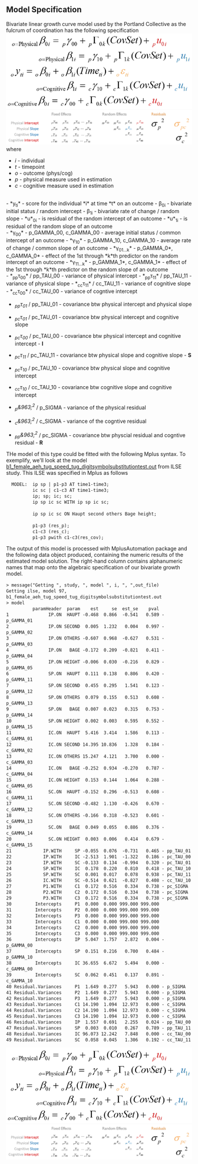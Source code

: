 Model Specification
---
Bivariate linear growth curve model used by the Portland Collective as the fulcrum of coordination has the following specification
![bivariate model specification](../../libs/images/general_model_specification.png)    
![covariance structure](../../libs/images/specification_covariance_structure.png)   
where    
- *i* - individual     
- *t* - timepoint   
- *o* - outcome  (phys/cog)
- *p* - physical measure used in estimation  
- *c* - cognitive measure used in estimation  
</br>  
- *y<sub>t</sub><sub>i</sub>* - score for the individual *i* at time *t* on an outcome
- &beta;<sub>0i</sub>  - bivariate initial status / random intercept   
- &beta;<sub>1i</sub>  - bivariate rate of change / random slope   
-  *u*<sub>0i</sub> - is residual of the random intercept of an outcome  
-  *u*<sub>1i</sub> - is residual of the random slope of an outcome  

</br>
- *&gamma;<sub>00</sub>* - p_GAMMA_00, c_GAMMA_00 -  average initial status / common intercept of an outcome       
- *&gamma;<sub>10</sub>* - p_GAMMA_10, c_GAMMA_10 -  average rate of change / common slope of an outcome      
- *&gamma;<sub>01...k</sub>* - p_GAMMA_0*, c_GAMMA_0* -  effect of the 1st through *k*th predictor on the random intercept of an outcome
- *&gamma;<sub>11...k</sub>* - p_GAMMA_1*, c_GAMMA_1* - effect of the 1st through *k*th predictor on the random slope of an outcome
</br>   
- *<sub>pp</sub>&tau;<sub>00</sub>* / pp_TAU_00 - variance of physical intercept  
- *<sub>pp</sub>&tau;<sub>11</sub>* / pp_TAU_11 - variance of physical slope  
- *<sub>cc</sub>&tau;<sub>11</sub>* / cc_TAU_11 - variance of cognitive slope  
- *<sub>cc</sub>&tau;<sub>00</sub>* / cc_TAU_00 - variance of cogntive intercept   
 
- *<sub>pp</sub>&tau;<sub>01</sub>* / pp_TAU_01 - covariance btw physical intercept and physical slope  
- *<sub>pc</sub>&tau;<sub>01</sub>* / pc_TAU_01 - covariance btw physical intercept and cognitive slope  
- *<sub>pc</sub>&tau;<sub>00</sub>* / pc_TAU_00 - covariance btw physical intercept and cognitive intercept - **I**  
- *<sub>pc</sub>&tau;<sub>11</sub>* / pc_TAU_11 - covariance btw physical slope and cognitive slope  - **S**  
- *<sub>pc</sub>&tau;<sub>10</sub>* / pc_TAU_10 - covariance btw physical slope and cognitive intercept   
- *<sub>cc</sub>&tau;<sub>10</sub>* / cc_TAU_10 - covariance btw cognitive slope and cognitive intercept      

- *<sub>p</sub>&963;<sup>2</sub>* / p_SIGMA - variance of the physical residual  
- *<sub>c</sub>&963;<sup>2</sub>* / c_SIGMA - variance of the cogntive residual   
- *<sub>pp</sub>&963;<sup>2</sub>* / pc_SIGMA - covariance btw physcial residual and cogntive residual - **R**  


THe model of this type could be fitted with the following Mplus syntax. To exemplify, we'll look at the model [b1_female_aeh_tug_speed_tug_digitsymbolsubstitutiontest.out](https://github.com/IALSA/IALSA-2015-Portland/blob/master/studies/ilse/TUG/b1_female_aeh_tug_speed_tug_digitsymbolsubstitutiontest.out) from ILSE study.  This ILSE was specified in Mplus as follows
```
  MODEL:  ip sp | p1-p3 AT time1-time3;
          ic sc | c1-c3 AT time1-time3;
          ip; sp; ic; sc;
          ip sp ic sc WITH ip sp ic sc;

          ip sp ic sc ON Haupt second others Bage height;

          p1-p3 (res_p);
          c1-c3 (res_c);
          p1-p3 pwith c1-c3(res_cov);
```
The output of this model is processed with MplusAutomation package and the following data object produced, containing the numeric results of the estimated model solution.  The right-hand column contains alphanumeric names that map onto the algebraic specification of our bivariate growth model. 

```
> message("Getting ", study, ", model ", i, ", ",out_file)
Getting ilse, model 97, b1_female_aeh_tug_speed_tug_digitsymbolsubstitutiontest.out
> model
          paramHeader  param    est     se  est_se    pval
1               IP.ON  HAUPT -0.468  0.866  -0.541   0.589 - p_GAMMA_01
2               IP.ON SECOND  0.005  1.232   0.004   0.997 - p_GAMMA_02
3               IP.ON OTHERS -0.607  0.968  -0.627   0.531 - p_GAMMA_03
4               IP.ON   BAGE -0.172  0.209  -0.821   0.411 - p_GAMMA_04
5               IP.ON HEIGHT -0.006  0.030  -0.216   0.829 - p_GAMMA_05
6               SP.ON  HAUPT  0.111  0.138   0.806   0.420 - p_GAMMA_11
7               SP.ON SECOND  0.455  0.295   1.541   0.123 - p_GAMMA_12
8               SP.ON OTHERS  0.079  0.155   0.513   0.608 - p_GAMMA_13
9               SP.ON   BAGE  0.007  0.023   0.315   0.753 - p_GAMMA_14
10              SP.ON HEIGHT  0.002  0.003   0.595   0.552 - p_GAMMA_15
11              IC.ON  HAUPT  5.416  3.414   1.586   0.113 - c_GAMMA_01
12              IC.ON SECOND 14.395 10.836   1.328   0.184 - c_GAMMA_02
13              IC.ON OTHERS 15.247  4.121   3.700   0.000 - c_GAMMA_03
14              IC.ON   BAGE -0.252  0.934  -0.270   0.787 - c_GAMMA_04
15              IC.ON HEIGHT  0.153  0.144   1.064   0.288 - c_GAMMA_05
16              SC.ON  HAUPT -0.152  0.296  -0.513   0.608 - c_GAMMA_11
17              SC.ON SECOND -0.482  1.130  -0.426   0.670 - c_GAMMA_12
18              SC.ON OTHERS -0.166  0.318  -0.523   0.601 - c_GAMMA_13
19              SC.ON   BAGE  0.049  0.055   0.886   0.376 - c_GAMMA_14
20              SC.ON HEIGHT  0.003  0.006   0.414   0.679 - c_GAMMA_15
21            IP.WITH     SP -0.055  0.076  -0.731   0.465 - pp_TAU_01
22            IP.WITH     IC -2.513  1.901  -1.322   0.186 - pc_TAU_00
23            IP.WITH     SC -0.133  0.134  -0.994   0.320 - pc_TAU_01
24            SP.WITH     IC  0.178  0.220   0.810   0.418 - pc_TAU_10  
25            SP.WITH     SC  0.001  0.017   0.078   0.938 - pc_TAU_11  
26            IC.WITH     SC -0.514  0.621  -0.827   0.408 - cc_TAU_10
27            P1.WITH     C1  0.172  0.516   0.334   0.738 - pc_SIGMA
28            P2.WITH     C2  0.172  0.516   0.334   0.738 - pc_SIGMA
29            P3.WITH     C3  0.172  0.516   0.334   0.738 - pc_SIGMA
30         Intercepts     P1  0.000  0.000 999.000 999.000
31         Intercepts     P2  0.000  0.000 999.000 999.000
32         Intercepts     P3  0.000  0.000 999.000 999.000
33         Intercepts     C1  0.000  0.000 999.000 999.000
34         Intercepts     C2  0.000  0.000 999.000 999.000
35         Intercepts     C3  0.000  0.000 999.000 999.000
36         Intercepts     IP  5.047  1.757   2.872   0.004 - p_GAMMA_00  
37         Intercepts     SP  0.151  0.216   0.700   0.484 - p_GAMMA_10  
38         Intercepts     IC 36.655  6.672   5.494   0.000 - c_GAMMA_00  
39         Intercepts     SC  0.062  0.451   0.137   0.891 - c_GAMMA_10
40 Residual.Variances     P1  1.649  0.277   5.943   0.000 - p_SIGMA    
41 Residual.Variances     P2  1.649  0.277   5.943   0.000 - p_SIGMA  
42 Residual.Variances     P3  1.649  0.277   5.943   0.000 - p_SIGMA  
43 Residual.Variances     C1 14.190  1.094  12.973   0.000 - c_SIGMA  
44 Residual.Variances     C2 14.190  1.094  12.973   0.000 - c_SIGMA  
45 Residual.Variances     C3 14.190  1.094  12.973   0.000 - c_SIGMA  
46 Residual.Variances     IP  1.557  0.691   2.255   0.024 - pp_TAU_00
47 Residual.Variances     SP  0.003  0.010   0.267   0.789 - pp_TAU_11
48 Residual.Variances     IC 96.073 12.242   7.848   0.000 - cc_TAU_00
49 Residual.Variances     SC  0.058  0.045   1.306   0.192 - cc_TAU_11
```
![genearl](https://raw.githubusercontent.com/IALSA/IALSA-2015-Portland/master/libs/images/general_model_specification.png)
![effects and residuals](https://raw.githubusercontent.com/IALSA/IALSA-2015-Portland/master/libs/images/specification_covariance_structure.png)  



<!-- for greek letter codes see http://www.scriptingmaster.com/html/inserting-greek-letters.asp -->
